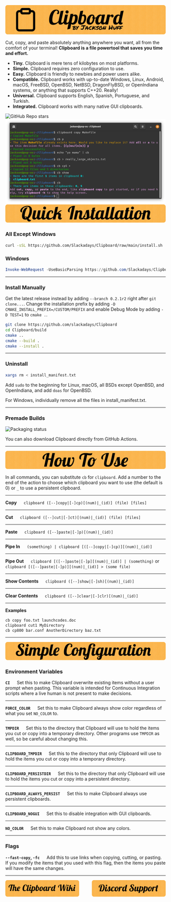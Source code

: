 ![Clipboard Banner](documentation/readme-banners/CBBanner.png)

Cut, copy, and paste absolutely anything anywhere you want, all from the comfort of your terminal! **Clipboard is a file powertool that saves you time and effort.**

- **Tiny.** Clipboard is mere tens of kilobytes on most platforms.
- **Simple.** Clipboard requires zero configuration to use.
- **Easy.** Clipboard is friendly to newbies and power users alike.
- **Compatible.** Clipboard works with up-to-date Windows, Linux, Android, macOS, FreeBSD, OpenBSD, NetBSD, DragonFlyBSD, or OpenIndiana systems, or anything that supports C++20. Really!
- **Universal.** Clipboard supports English, Spanish, Portuguese, and Turkish.
- **Integrated.** Clipboard works with many native GUI clipboards.

![GitHub Repo stars](https://img.shields.io/github/stars/slackadays/clipboard?style=for-the-badge)
![Clipboard Demo Image](documentation/readme-banners/CBDemo.png)
![Quick Installation](documentation/readme-banners/CBQuickInstallation.png)
### **All Except Windows** 
```bash
curl -sSL https://github.com/Slackadays/Clipboard/raw/main/install.sh | sh
```
### **Windows** 
```powershell
Invoke-WebRequest -UseBasicParsing https://github.com/Slackadays/Clipboard/raw/main/install.ps1 | powershell
```

---

### **Install Manually**
Get the latest release instead by adding `--branch 0.2.1r2` right after `git clone...`. Change the installation prefix by adding `-D CMAKE_INSTALL_PREFIX=/CUSTOM/PREFIX` and enable Debug Mode by adding `-D TEST=1` to `cmake .`.
```bash
git clone https://github.com/slackadays/Clipboard 
cd Clipboard/build
cmake ..
cmake --build .
cmake --install .
```

---

### **Uninstall**
```bash
xargs rm < install_manifest.txt
```

Add `sudo` to the beginning for Linux, macOS, all BSDs except OpenBSD, and OpenIndiana, and add `doas` for OpenBSD.

For Windows, individually remove all the files in install_manifest.txt.

---

### **Premade Builds**

<a>
    <img src="https://repology.org/badge/vertical-allrepos/clipboard.svg" alt="Packaging status">
</a>

You can also download Clipboard directly from GitHub Actions.

---

![How To Use](documentation/readme-banners/CBHowToUse.png)

In all commands, you can substitute `cb` for `clipboard`. 
Add a number to the end of the action to choose which clipboard you want to use (the default is 0) or `_` to use a persistent clipboard. 

---

**Copy** &emsp; `clipboard ([--]copy|[-]cp)[(num)|_(id)] (file) [files]`

---

**Cut** &emsp; `clipboard ([--]cut|[-]ct)[(num)|_(id)] (file) [files]`

---

**Paste** &emsp; `clipboard ([--]paste|[-]p)[(num)|_(id)]`

---

**Pipe In** &emsp; `(something) | clipboard [([--]copy|[-]cp)][(num)|_(id)]`

---

**Pipe Out** &emsp; `clipboard [([--]paste|[-]p][(num)|_(id)] | (something)` or `clipboard [([--]paste|[-]p)][(num)|_(id)] > (some file)`

---

**Show Contents** &emsp; `clipboard ([--]show|[-]sh)[(num)|_(id)]`

---

**Clear Contents** &emsp; `clipboard ([--]clear|[-]clr)[(num)|_(id)]`

---

**Examples**

```
cb copy foo.txt launchcodes.doc
clipboard cut1 MyDirectory
cb cp800 bar.conf AnotherDirectory baz.txt
```

---

![Simple Configuration](documentation/readme-banners/CBSimpleConfiguration.png)

### **Environment Variables**

**`CI`** &emsp; Set this to make Clipboard overwrite existing items without a user prompt when pasting. This variable is intended for Continuous Integration scripts where a live human is not present to make decisions.

---

**`FORCE_COLOR`** &emsp; Set this to make Clipboard always show color regardless of what you set `NO_COLOR` to.

---

**`TMPDIR`** &emsp; Set this to the directory that Clipboard will use to hold the items you cut or copy into a temporary directory. Other programs use `TMPDIR` as well, so be careful about changing this.

---

**`CLIPBOARD_TMPDIR`** &emsp; Set this to the directory that only Clipboard will use to hold the items you cut or copy into a temporary directory.

---

**`CLIPBOARD_PERSISTDIR`** &emsp; Set this to the directory that only Clipboard will use to hold the items you cut or copy into a persistent directory.

---

**`CLIPBOARD_ALWAYS_PERSIST`** &emsp; Set this to make Clipboard always use persistent clipboards.

---

**`CLIPBOARD_NOGUI`** &emsp; Set this to disable integration with GUI clipboards.

---

**`NO_COLOR`** &emsp; Set this to make Clipboard not show any colors.

</details>

---

### **Flags**

**`--fast-copy`, `-fc`** &emsp; Add this to use links when copying, cutting, or pasting. If you modify the items that you used with this flag, then the items you paste will have the same changes.

---

[<img src="documentation/readme-banners/TheCBWiki.png" width="46%" alt="The Clipboard Wiki"/>](https://github.com/Slackadays/Clipboard/wiki)
[<img src="documentation/readme-banners/DiscordSupport.png" width="46%" alt="Discord Support" align="right"/>](https://discord.gg/J6asnc3pEG)
